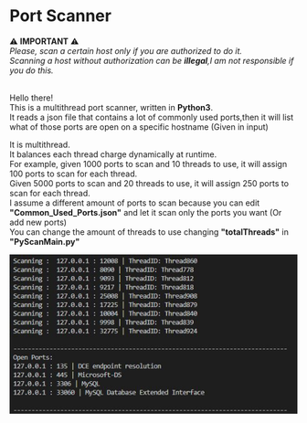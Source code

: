 # Port Scanner
:warning: <b>IMPORTANT</b> :warning: <br>
<i> Please, scan a certain host only if you are authorized to do it.<br>
 Scanning a host without authorization can be <b>illegal</b>,I am not responsible if you do this.</i> <br><br>

Hello there!<br>
This is a multithread port scanner, written in <b>Python3</b>.<br>
It reads a json file that contains a lot of commonly used ports,then it will list what of those ports are open on a specific hostname (Given in input)<br>

It is multithread.<br>
It balances each thread charge dynamically at runtime.<br> 
For example, given 1000 ports to scan and 10 threads to use, it will assign 100 ports to scan for each thread.<br>
Given 5000 ports to scan and 20 threads to use, it will assign 250 ports to scan for each thread.<br>
I assume a different amount of ports to scan because you can edit <b>"Common_Used_Ports.json"</b> and let it scan only the ports you want (Or add new ports)<br>
You can change the amount of threads to use changing <b>"totalThreads"</b> in <b>"PyScanMain.py"</b><br>

![Alt text](https://raw.githubusercontent.com/ptr-cln/Port_Scanner/main/resources/screenshot/Port_Scanner_Screenshot.JPG)<br>

 
